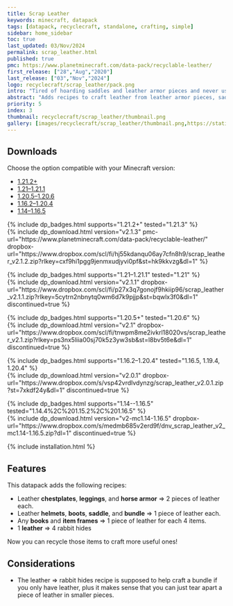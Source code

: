 ```yaml
---
title: Scrap Leather
keywords: minecraft, datapack
tags: [datapack, recyclecraft, standalone, crafting, simple]
sidebar: home_sidebar
toc: true
last_updated: 03/Nov/2024
permalink: scrap_leather.html
published: true
pmc: https://www.planetminecraft.com/data-pack/recyclable-leather/
first_release: ["28","Aug","2020"]
last_release: ["03","Nov","2024"]
logo: recyclecraft/scrap_leather/pack.png
intro: "Tired of hoarding saddles and leather armor pieces and never using them? This datapack adds recipes to craft leather from leather armor pieces, saddles, and other leather items, allowing you to give some use to often undesired loot."
abstract: "Adds recipes to craft leather from leather armor pieces, saddles, and other leather items, allowing you to give some use to often undesired loot."
priority: 5
index: 3
thumbnail: recyclecraft/scrap_leather/thumbnail.png
gallery: [images/recyclecraft/scrap_leather/thumbnail.png,https://static.planetminecraft.com/files/image/minecraft/data-pack/2021/169/15114043-screenshot-at_l.webp,https://static.planetminecraft.com/files/image/minecraft/data-pack/2021/169/15114042-screenshot-at_l.webp,https://static.planetminecraft.com/files/image/minecraft/data-pack/2021/169/15114041-screenshot-at_l.webp]
---
```


## Downloads

Choose the option compatible with your Minecraft version:

<ul id="profileTabs" class="nav nav-tabs">
    <li class="active"><a href="#1-21-2" data-toggle="tab">1.21.2+</a></li>
    <li><a href="#1-21" data-toggle="tab">1.21–1.21.1</a></li>
    <li><a href="#1-20-5" data-toggle="tab">1.20.5–1.20.6</a></li>
    <li><a href="#legacy1-20" data-toggle="tab">1.16.2–1.20.4</a></li>
    <li><a href="#legacy" data-toggle="tab">1.14–1.16.5</a></li>
</ul>

<div class="tab-content">
    <div role="tabpanel" class="tab-pane active" id="1-21-2">
        <p>
            {% include dp_badges.html supports="1.21.2+" tested="1.21.3" %}
            <br/>
            {% include dp_download.html version="v2.1.3" pmc-url="https://www.planetminecraft.com/data-pack/recyclable-leather/" dropbox-url="https://www.dropbox.com/scl/fi/hj55kdanqu06ay7cfn8h9/scrap_leather_v2.1.2.zip?rlkey=cxf9hi1pgg9jenmxudjyvi0pf&st=hk9kkvzg&dl=1" %}
        </p>
    </div>
    <div role="tabpanel" class="tab-pane active" id="1-21">
        <p>
            {% include dp_badges.html supports="1.21–1.21.1" tested="1.21" %}
            <br/>
            {% include dp_download.html version="v2.1.1" dropbox-url="https://www.dropbox.com/scl/fi/p27x3q7gonojf9hkiip96/scrap_leather_v2.1.1.zip?rlkey=5cytrn2nbnytq0wm6d7k9pjjp&st=bqwlx3f0&dl=1" discontinued=true %}
        </p>
    </div>
    <div role="tabpanel" class="tab-pane" id="1-20-5">
        <p>
            {% include dp_badges.html supports="1.20.5+" tested="1.20.6" %}
            <br/>
            {% include dp_download.html version="v2.1" dropbox-url="https://www.dropbox.com/scl/fi/tnwpm8me2ivkrl18020vs/scrap_leather_v2.1.zip?rlkey=ps3nx5liia00sj70k5z3yw3sb&st=l8bv5t6e&dl=1" discontinued=true %}
        </p>
    </div>
    <div role="tabpanel" class="tab-pane" id="legacy1-20">
        <p>
            {% include dp_badges.html supports="1.16.2–1.20.4" tested="1.16.5, 1.19.4, 1.20.4" %}
            <br/>
            {% include dp_download.html version="v2.0.1" dropbox-url="https://www.dropbox.com/s/vsp42vrdlvdynzg/scrap_leather_v2.0.1.zip?st=7xkdf24y&dl=1" discontinued=true %}
        </p>
    </div>
    <div role="tabpanel" class="tab-pane" id="legacy">
        <p>
            {% include dp_badges.html supports="1.14--1.16.5" tested="1.14.4%2C%201.15.2%2C%201.16.5" %}
            <br/>
            {% include dp_download.html version="v2-mc1.14-1.16.5" dropbox-url="https://www.dropbox.com/s/medmb685v2erd9f/dnv_scrap_leather_v2_mc1.14-1.16.5.zip?dl=1" discontinued=true %}
        </p>
    </div>
</div>

{% include installation.html %}

## Features
This datapack adds the following recipes:

- Leather **chestplates**, **leggings**, and **horse armor** ⇒ 2 pieces of leather each.
- Leather **helmets**, **boots**, **saddle**, and **bundle** ⇒ 1 piece of leather each.
- Any **books** and **item frames** ⇒ 1 piece of leather for each 4 items.
- 1 **leather** ⇒ 4 rabbit hides

Now you can recycle those items to craft more useful ones!

## Considerations

- The leather ⇒ rabbit hides recipe is supposed to help craft a bundle if you only have leather, plus it makes sense that you can just tear apart a piece of leather in smaller pieces.
